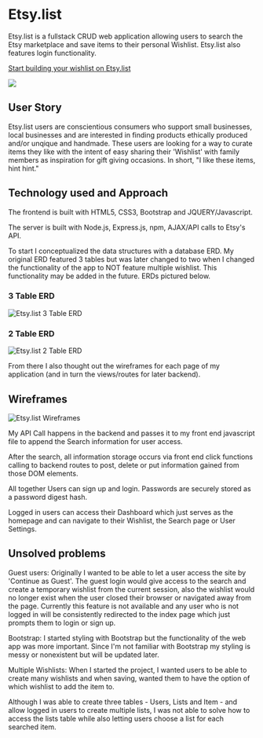 # Etsy.list

Etsy.list is a fullstack CRUD web application allowing users to search the Etsy 
marketplace and save items to their personal Wishlist. Etsy.list also features login 
functionality.

[Start building your wishlist on Etsy.list](http://etsylist.herokuapp.com)

![](http://i.giphy.com/xT8qAXxZBUcdsdqSuA.gif)

## User Story

Etsy.list users are conscientious consumers who support small businesses, local businesses 
and are interested in finding products ethically produced and/or unqique and handmade. 
These users are looking for a way to curate items they like with the intent of easy sharing 
their 'Wishlist' with family members as inspiration for gift giving occasions. In short, 
"I like these items, hint hint."


## Technology used and Approach

The frontend is built with HTML5, CSS3, Bootstrap and JQUERY/Javascript.

The server is built with Node.js, Express.js, npm, AJAX/API calls to Etsy's API. 

To start I conceptualized the data structures with a database ERD. My original ERD featured 3 tables but was later changed to two when I changed the functionality of the app to NOT feature multiple wishlist. This functionality may be added in the future. ERDs pictured below.

### 3 Table ERD
![Etsy.list 3 Table ERD](http://i.imgur.com/WPEXVeJ.jpg)

### 2 Table ERD
![Etsy.list 2 Table ERD](http://i.imgur.com/pRKLs36.jpg)

From there I also thought out the wireframes for each page of my application (and in turn the views/routes for later backend).

## Wireframes
![Etsy.list Wireframes](http://i.imgur.com/rzzeay6.jpg)

My API Call happens in the backend and passes it to my front end javascript file to append the Search information for user access. 

After the search, all information storage occurs via front end click functions calling to backend routes to post, delete or put information gained from those DOM elements.

All together Users can sign up and login. Passwords are securely stored as a password digest hash. 

Logged in users can access their Dashboard which just serves as the homepage and can navigate to their Wishlist, the Search page or User Settings.



## Unsolved problems

Guest users: Originally I wanted to be able to let a user access the site by 'Continue as Guest'. The guest login would give access to the search and create a temporary wishlist from the current session, also the wishlist would no longer exist when the user closed their browser or navigated away from the page. Currently this feature is not available and any user who is not logged in will be consistently redirected to the index page which just prompts them to login or sign up.

Bootstrap: I started styling with Bootstrap but the functionality of the web app was more important. Since I'm not familiar with Bootstrap my styling is messy or nonexistent but will be updated later. 

Multiple Wishlists: When I started the project, I wanted users to be able to create many wishlists and when saving, wanted them to have the option of which wishlist to add the item to.

Although I was able to create three tables - Users, Lists and Item - and allow logged in users to create multiple lists, I was not able to solve how to access the lists table while also letting users choose a list for each searched item. 




